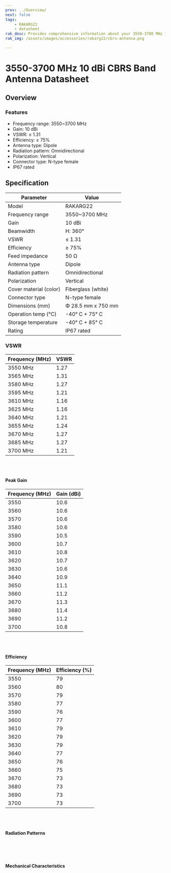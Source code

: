 ```yaml
---
prev: ../Overview/
next: false
tags:
    - RAKARG22
    - datasheet
rak_desc: Provides comprehensive information about your 3550-3700 MHz 10 dBi Fiberglass Antenna to help you use it. This information includes technical specifications and characteristics.
rak_img: /assets/images/accessories/rakarg22/cbrs-antenna.png

---
```


# 3550-3700 MHz 10 dBi CBRS Band Antenna Datasheet


## Overview

<rk-img
  src="/assets/images/accessories/rakarg22/cbrs-antenna.png"
  width="80%"
  caption="RAKARG22 3550-3700 MHz 10 dBi CBRS Band Antenna Overview"
/>

### Features

- Frequency range: 3550~3700&nbsp;MHz
- Gain: 10&nbsp;dBi
- VSWR: ≤ 1.31
- Efficiency: ≥ 75%
- Antenna type: Dipole
- Radiation pattern: Omnidirectional
- Polarization: Vertical
- Connector type: N-type female
- IP67 rated


## Specification


| Parameter              | Value                        |
| ---------------------- | ---------------------------- |
| Model                  | RAKARG22                     |
| Frequency range        | 3550~3700&nbsp;MHz           |
| Gain                   | 10&nbsp;dBi                  |
| Beamwidth              | H: 360°                      |
| VSWR                   | ≤ 1.31                       |
| Efficiency             | ≥ 75%                        |
| Feed impedance         | 50&nbsp;Ω                    |
| Antenna type           | Dipole                       |
| Radiation pattern      | Omnidirectional              |
| Polarization           | Vertical                     |
| Cover material (color) | Fiberglass (white)           |
| Connector type         | N-type female                |
| Dimensions (mm)        | Φ 28.5&nbsp;mm x 750&nbsp;mm |
| Operation temp (°C)    | -40°&nbsp;C + 75°&nbsp;C     |
| Storage temperature    | -40°&nbsp;C + 85°&nbsp;C     |
| Rating                 | IP67 rated                   |

### VSWR

| Frequency (MHz) | VSWR |
| --------------- | ---- |
| 3550&nbsp;MHz   | 1.27 |
| 3565&nbsp;MHz   | 1.31 |
| 3580&nbsp;MHz   | 1.27 |
| 3595&nbsp;MHz   | 1.21 |
| 3610&nbsp;MHz   | 1.16 |
| 3625&nbsp;MHz   | 1.16 |
| 3640&nbsp;MHz   | 1.21 |
| 3655&nbsp;MHz   | 1.24 |
| 3670&nbsp;MHz   | 1.27 |
| 3685&nbsp;MHz   | 1.27 |
| 3700&nbsp;MHz   | 1.21 |

<br>
<br>

<rk-img
  src="/assets/images/accessories/rakarg22/vswr.png"
  width="100%"
  caption="RAKARG22 VSWR Graph"
/>

#### Peak Gain

| Frequency (MHz) | Gain (dBi) |
| --------------- | ---------- |
| 3550            | 10.6       |
| 3560            | 10.6       |
| 3570            | 10.6       |
| 3580            | 10.6       |
| 3590            | 10.5       |
| 3600            | 10.7       |
| 3610            | 10.8       |
| 3620            | 10.7       |
| 3630            | 10.6       |
| 3640            | 10.9       |
| 3650            | 11.1       |
| 3660            | 11.2       |
| 3670            | 11.3       |
| 3680            | 11.4       |
| 3690            | 11.2       |
| 3700            | 10.8       |

<br>
<br>

<rk-img
  src="/assets/images/accessories/rakarg22/gain.png"
  width="100%"
  caption="RAKARG22 Peak Gain"
/>

#### Efficiency

| Frequency (MHz) | Efficiency (%) |
| --------------- | -------------- |
| 3550            | 79             |
| 3560            | 80             |
| 3570            | 79             |
| 3580            | 77             |
| 3590            | 76             |
| 3600            | 77             |
| 3610            | 79             |
| 3620            | 79             |
| 3630            | 79             |
| 3640            | 77             |
| 3650            | 76             |
| 3660            | 75             |
| 3670            | 73             |
| 3680            | 73             |
| 3690            | 73             |
| 3700            | 73             |

<br>
<br>

<rk-img
  src="/assets/images/accessories/rakarg22/efficiency.png"
  width="100%"
  caption="RAKARG22 Efficiency"
/>

#### Radiation Patterns

<br>

<rk-img
  src="/assets/images/accessories/rakarg22/horizontal-radiation.png"
  width="80%"
  caption="RAKARG22 Horizontal Radiation Pattern"
/>

<br>

<rk-img
  src="/assets/images/accessories/rakarg22/vertical-radiation.png"
  width="80%"
  caption="RAKARG22 Vertical Radiation Pattern"
/>

#### Mechanical Characteristics

<br>

<rk-img
  src="/assets/images/accessories/rakarg22/mechanical-dimension.png"
  width="100%"
  caption="RAKARG22 Mechanical Characteristics"
/>

